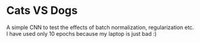 # Cats VS Dogs

A simple CNN to test the effects of batch normalization, regularization etc. <br>
I have used only 10 epochs because my laptop is just bad :) <br>
